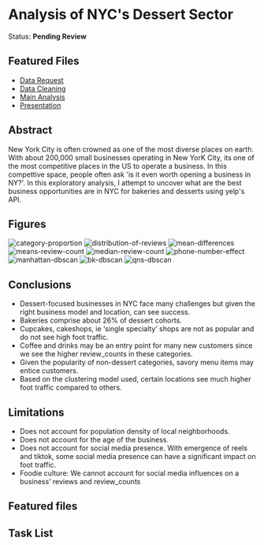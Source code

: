 # Analysis of NYC's Dessert Sector
Status: __Pending Review__
## Featured Files
* [Data Request](https://github.com/anderoos/dv-analysis-of-nyc-bakeries/blob/main/bakery_csv_retreival.ipynb)
* [Data Cleaning](https://github.com/anderoos/dv-analysis-of-nyc-bakeries/blob/main/bakery_data_cleaning_v2.ipynb)
* [Main Analysis](https://github.com/anderoos/dv-analysis-of-nyc-bakeries/blob/main/summary_analysis.ipynb)
* [Presentation](https://github.com/anderoos/dv-analysis-of-nyc-bakeries/blob/main/presentation_draft.pptx)
## Abstract
New York City is often crowned as one of the most diverse places on earth. With about 200,000 small businesses operating in New YorK City, its one of the most competitive places in the US to operate a business. In this compettive space, people often ask 'is it even worth opening a business in NY?'. In this exploratory analysis, I attempt to uncover what are the best business opportunities are in NYC for bakeries and desserts using yelp's API.
## Figures
![category-proportion](https://github.com/anderoos/dv-analysis-of-nyc-bakeries/blob/main/Images/category-dist.png)
![distribution-of-reviews](https://github.com/anderoos/dv-analysis-of-nyc-bakeries/blob/main/Images/rating_vs_label.png)
![mean-differences](https://github.com/anderoos/dv-analysis-of-nyc-bakeries/blob/main/Images/meandiffs.png)
![means-review-count](https://github.com/anderoos/dv-analysis-of-nyc-bakeries/blob/main/Images/label_mean.png)
![median-review-count](https://github.com/anderoos/dv-analysis-of-nyc-bakeries/blob/main/Images/label_med.png)
![phone-number-effect](https://github.com/anderoos/dv-analysis-of-nyc-bakeries/blob/main/Images/phone_num.png)
![manhattan-dbscan](https://github.com/anderoos/dv-analysis-of-nyc-bakeries/blob/main/Images/manhattan_cluster.png)
![bk-dbscan](https://github.com/anderoos/dv-analysis-of-nyc-bakeries/blob/main/Images/brooklyn_cluster.png)
![qns-dbscan](https://github.com/anderoos/dv-analysis-of-nyc-bakeries/blob/main/Images/queens_cluster.png)
## Conclusions
   * Dessert-focused businesses in NYC face many challenges but given the right business model and location, can see success.
   * Bakeries comprise about 26% of dessert cohorts.
   * Cupcakes, cakeshops, ie ‘single specialty’ shops are not as popular and do not see high foot traffic.
   * Coffee and drinks may be an entry point for many new customers since we see the higher review_counts in these categories.
   * Given the popularity of non-dessert categories, savory menu items may entice customers.
   * Based on the clustering model used, certain locations see much higher foot traffic compared to others.

## Limitations
   * Does not account for population density of local neighborhoods.
   * Does not account for the age of the business.
   * Does not account for social media presence. With emergence of reels and tiktok, some social media presence can have a significant impact on foot traffic.
   * Foodie culture: We cannot account for social media influences on a business’ reviews and review_counts

## Featured files

## Task List

